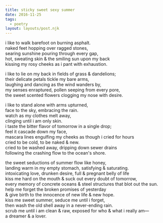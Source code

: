 ```yaml
---
title: sticky sweet sexy summer
date: 2016-11-25
tags:
  - poetry
layout: layouts/post.njk
---
```


i like to walk barefoot on burning asphalt.<br/>
naked feet hopping over ragged stones,<br/>
searing sunshine pouring through every gap,<br/>
hot, sweating skin & the smiling sun upon my back<br/>
kissing my rosy cheeks as i pant with exhaustion.

i like to lie on my back in fields of grass & dandelions;<br/>
their delicate petals tickle my bare arms,<br/>
laughing and dancing as the wind wanders by,<br/>
my senses enraptured, pollen seeping from every pore,<br/>
the sweet scented flowers clogging my nose with desire.

i like to stand alone with arms upturned,<br/>
face to the sky, embracing the rain.<br/>
watch as my clothes melt away,<br/>
clinging until i am only skin.<br/>
i taste the bitter flavor of tomorrow in a single drop;<br/>
feel it cascade down my face,<br/>
mascara lines engulfing my cheeks as though i cried for hours<br/>
cried to be cold, to be naked & new.<br/>
cried to be washed away, dripping down sewer drains<br/>
following the crashing flow to the ocean's shore.

the sweet seductions of summer flow like honey,<br/>
landing warm in my empty stomach, satisfying & saturating.<br/>
intoxicating love, drunken desire, full & pregnant belly of life<br/>
kiss me hard on the mouth & suck out every doubt of tomorrow,<br/>
every memory of concrete oceans & steel structures that blot out the sun.<br/>
help me forget the broken promises of yesterday<br/>
& give birth to the innocence of new life & new hope.<br/>
kiss me sweet summer, seduce me until i forget,<br/>
then wash the old shell away in a never-ending rain.<br/>
scrub me until i am clean & raw, exposed for who & what i really am&mdash;<br/>
a dreamer & a lover.

